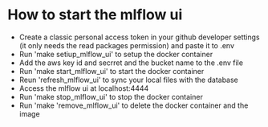 # How to start the mlflow ui

- Create a classic personal access token in your github developer settings (it only needs the read packages permission) and paste it to .env
- Run 'make setiup_mlflow_ui' to setup the docker container
- Add the aws key id and secrret and the bucket name to the .env file
- Run 'make start_mlflow_ui' to start the docker container
- Reun 'refresh_mlflow_ui' to sync your local files with the database
- Access the mlflow ui at localhost:4444
- Run 'make stop_mlflow_ui' to stop the docker container
- Run 'make 'remove_mlflow_ui' to delete the docker container and the image